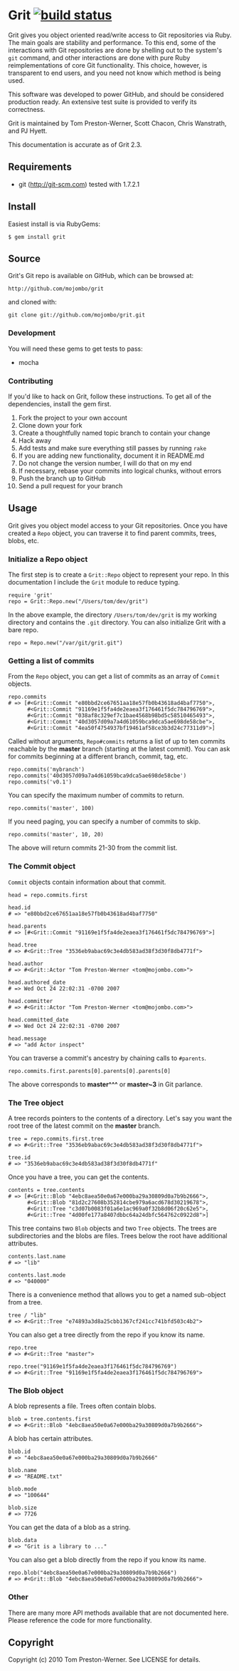 Grit [![build status](https://secure.travis-ci.org/gitlabhq/grit.png)](https://secure.travis-ci.org/gitlabhq/grit)
====



Grit gives you object oriented read/write access to Git repositories via Ruby.
The main goals are stability and performance. To this end, some of the
interactions with Git repositories are done by shelling out to the system's
`git` command, and other interactions are done with pure Ruby
reimplementations of core Git functionality. This choice, however, is
transparent to end users, and you need not know which method is being used.

This software was developed to power GitHub, and should be considered
production ready. An extensive test suite is provided to verify its
correctness.

Grit is maintained by Tom Preston-Werner, Scott Chacon, Chris Wanstrath, and
PJ Hyett.

This documentation is accurate as of Grit 2.3.


## Requirements

* git (http://git-scm.com) tested with 1.7.2.1


## Install

Easiest install is via RubyGems:

    $ gem install grit


## Source

Grit's Git repo is available on GitHub, which can be browsed at:

    http://github.com/mojombo/grit

and cloned with:

    git clone git://github.com/mojombo/grit.git


### Development

You will need these gems to get tests to pass:

* mocha


### Contributing

If you'd like to hack on Grit, follow these instructions. To get all of the dependencies, install the gem first.

1. Fork the project to your own account
1. Clone down your fork
1. Create a thoughtfully named topic branch to contain your change
1. Hack away
1. Add tests and make sure everything still passes by running `rake`
1. If you are adding new functionality, document it in README.md
1. Do not change the version number, I will do that on my end
1. If necessary, rebase your commits into logical chunks, without errors
1. Push the branch up to GitHub
1. Send a pull request for your branch


## Usage

Grit gives you object model access to your Git repositories. Once you have
created a `Repo` object, you can traverse it to find parent commits,
trees, blobs, etc.


### Initialize a Repo object

The first step is to create a `Grit::Repo` object to represent your repo. In
this documentation I include the `Grit` module to reduce typing.

    require 'grit'
    repo = Grit::Repo.new("/Users/tom/dev/grit")

In the above example, the directory `/Users/tom/dev/grit` is my working
directory and contains the `.git` directory. You can also initialize Grit with
a bare repo.

    repo = Repo.new("/var/git/grit.git")


### Getting a list of commits

From the `Repo` object, you can get a list of commits as an array of `Commit`
objects.

    repo.commits
    # => [#<Grit::Commit "e80bbd2ce67651aa18e57fb0b43618ad4baf7750">,
          #<Grit::Commit "91169e1f5fa4de2eaea3f176461f5dc784796769">,
          #<Grit::Commit "038af8c329ef7c1bae4568b98bd5c58510465493">,
          #<Grit::Commit "40d3057d09a7a4d61059bca9dca5ae698de58cbe">,
          #<Grit::Commit "4ea50f4754937bf19461af58ce3b3d24c77311d9">]

Called without arguments, `Repo#commits` returns a list of up to ten commits
reachable by the **master** branch (starting at the latest commit). You can
ask for commits beginning at a different branch, commit, tag, etc.

    repo.commits('mybranch')
    repo.commits('40d3057d09a7a4d61059bca9dca5ae698de58cbe')
    repo.commits('v0.1')

You can specify the maximum number of commits to return.

    repo.commits('master', 100)

If you need paging, you can specify a number of commits to skip.

    repo.commits('master', 10, 20)

The above will return commits 21-30 from the commit list.


### The Commit object

`Commit` objects contain information about that commit.

    head = repo.commits.first

    head.id
    # => "e80bbd2ce67651aa18e57fb0b43618ad4baf7750"

    head.parents
    # => [#<Grit::Commit "91169e1f5fa4de2eaea3f176461f5dc784796769">]

    head.tree
    # => #<Grit::Tree "3536eb9abac69c3e4db583ad38f3d30f8db4771f">

    head.author
    # => #<Grit::Actor "Tom Preston-Werner <tom@mojombo.com>">

    head.authored_date
    # => Wed Oct 24 22:02:31 -0700 2007

    head.committer
    # => #<Grit::Actor "Tom Preston-Werner <tom@mojombo.com>">

    head.committed_date
    # => Wed Oct 24 22:02:31 -0700 2007

    head.message
    # => "add Actor inspect"

You can traverse a commit's ancestry by chaining calls to `#parents`.

    repo.commits.first.parents[0].parents[0].parents[0]

The above corresponds to **master^^^** or **master~3** in Git parlance.


### The Tree object

A tree records pointers to the contents of a directory. Let's say you want
the root tree of the latest commit on the **master** branch.

    tree = repo.commits.first.tree
    # => #<Grit::Tree "3536eb9abac69c3e4db583ad38f3d30f8db4771f">

    tree.id
    # => "3536eb9abac69c3e4db583ad38f3d30f8db4771f"

Once you have a tree, you can get the contents.

    contents = tree.contents
    # => [#<Grit::Blob "4ebc8aea50e0a67e000ba29a30809d0a7b9b2666">,
          #<Grit::Blob "81d2c27608b352814cbe979a6acd678d30219678">,
          #<Grit::Tree "c3d07b0083f01a6e1ac969a0f32b8d06f20c62e5">,
          #<Grit::Tree "4d00fe177a8407dbbc64a24dbfc564762c0922d8">]

This tree contains two `Blob` objects and two `Tree` objects. The trees are
subdirectories and the blobs are files. Trees below the root have additional
attributes.

    contents.last.name
    # => "lib"

    contents.last.mode
    # => "040000"

There is a convenience method that allows you to get a named sub-object
from a tree.

    tree / "lib"
    # => #<Grit::Tree "e74893a3d8a25cbb1367cf241cc741bfd503c4b2">

You can also get a tree directly from the repo if you know its name.

    repo.tree
    # => #<Grit::Tree "master">

    repo.tree("91169e1f5fa4de2eaea3f176461f5dc784796769")
    # => #<Grit::Tree "91169e1f5fa4de2eaea3f176461f5dc784796769">


### The Blob object

A blob represents a file. Trees often contain blobs.

    blob = tree.contents.first
    # => #<Grit::Blob "4ebc8aea50e0a67e000ba29a30809d0a7b9b2666">

A blob has certain attributes.

    blob.id
    # => "4ebc8aea50e0a67e000ba29a30809d0a7b9b2666"

    blob.name
    # => "README.txt"

    blob.mode
    # => "100644"

    blob.size
    # => 7726

You can get the data of a blob as a string.

    blob.data
    # => "Grit is a library to ..."

You can also get a blob directly from the repo if you know its name.

    repo.blob("4ebc8aea50e0a67e000ba29a30809d0a7b9b2666")
    # => #<Grit::Blob "4ebc8aea50e0a67e000ba29a30809d0a7b9b2666">


### Other

There are many more API methods available that are not documented here. Please
reference the code for more functionality.


Copyright
---------

Copyright (c) 2010 Tom Preston-Werner. See LICENSE for details.
